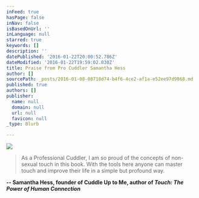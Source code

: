 ```yaml
---
inFeed: true
hasPage: false
inNav: false
isBasedOnUrl: ''
inLanguage: null
starred: true
keywords: []
description: ''
datePublished: '2016-01-22T20:00:52.786Z'
dateModified: '2016-01-22T19:59:02.030Z'
title: Praise from Pro Cuddler Samantha Hess
author: []
sourcePath: _posts/2016-01-08-08718d74-b4f6-4ce2-af1a-e52ee97d9868.md
published: true
authors: []
publisher:
  name: null
  domain: null
  url: null
  favicon: null
_type: Blurb

---
```

![](https://the-grid-user-content.s3-us-west-2.amazonaws.com/3ceaefdf-c698-4a1a-8099-98a855981943.png)

> As a Professional Cuddler, I am so proud of the concepts of non-sexual touch in this book. With the tools here anyone can master touch and improve their life in a simple but profound way.

**-- Samantha Hess, founder of Cuddle Up to Me, author of _Touch: The Power of Human Connection_**